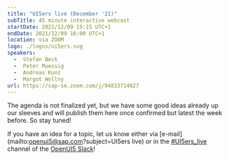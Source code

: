 ```yaml
---
title: "UI5ers live (December '21)"
subTitle: 45 minute interactive webcast
startDate: 2021/12/09 15:15 UTC+1
endDate: 2021/12/09 16:00 UTC+1
location: via ZOOM
logo: ./logos/ui5ers.svg
speakers:
  -  Stefan Beck
  -  Peter Muessig
  -  Andreas Kunz
  -  Margot Wollny
url: https://sap-se.zoom.com/j/94833714827
---
```

The agenda is not finalized yet, but we have some good ideas already up our sleeves and will publish them here once confirmed but latest the week before. So stay tuned!

If you have an idea for a topic, let us know either via [e-mail](mailto:openui5@sap.com?subject=UI5ers live) or in the 
[#UI5ers_live](https://openui5.slack.com/archives/C01CP60AAN7) channel of the [OpenUI5 Slack](https://ui5-slack-invite.cfapps.eu10.hana.ondemand.com/)!
